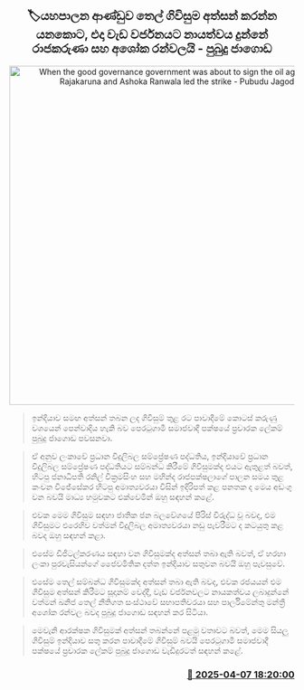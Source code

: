 <p align='center'><b><h2 align='center' title='When the good governance government was about to sign the oil agreement, Rajakaruna and Ashoka Ranwala led the strike - Pubudu Jagoda'>🏷යහපාලන ආණ්ඩුව තෙල් ගිවිසුම අත්සන් කරන්න යනකොට, එදා වැඩ වර්ජනයට නායත්වය දුන්නේ රාජකරුණා සහ අශෝක රන්වලයි - පුබුදු ජාගොඩ</h2></b></p>
<p align='center'><img src='https://helakuru.sgp1.cdn.digitaloceanspaces.com/esana/images/lib/pubudu-jagoda-2-archived.jpg' width='600' alt='When the good governance government was about to sign the oil agreement, Rajakaruna and Ashoka Ranwala led the strike - Pubudu Jagoda'></p>

> ඉන්දියාව සමඟ අත්සන් තබන ලද ගිවිසුම් තුළ රට පාවාදීමේ කොටස් කරුණු වශයෙන් පෙන්වාදිය හැකි බව පෙරටුගාමී සමාජවාදී පක්ෂයේ ප්‍රචාරක ලේකම් පුබුදු ජාගොඩ පවසනවා.

> ඒ අනුව ලංකාවේ ප්‍රධාන විදුලිබල සම්ප්‍රේෂණ පද්ධතිය, ඉන්දියාවේ ප්‍රධාන විදුලිබල සම්ප්‍රේ‍ෂණ පද්ධතියට සම්බන්ධ කිරීමේ ගිවිසුමක්ද එයට ඇතුළත් බවත්, හිටපු ජනාධිපති රනිල් වික්‍රමසිංහ සහ මහින්ද රාජපක්ෂලාගේ පාලන සමය තුළ කංචන විජේසේකර හිටපු අමාත්‍යවරයා විසින් ඉදිරිපත් කළ පනතක ද මෙය අඩංගු වන බවයි මාධ්‍ය හමුවකට එක්වෙමින් ඔහු සඳහන් කළේ.

> එවක මෙම ගිවිසුම සඳහා ජාතික ජන බලවේගයේ පිරිස් විරුද්ධ වූ බවද, එම ගිවිසුමට එරෙහිව වත්මන් විදුලිබල අමාත්‍යවරයා නඩු පැවරීමට ද කටයුතු කළ බවද ඔහු සඳහන් කළා.

> එසේම ඩිජිටල්කරණය සඳහා වන ගිවිසුමක්ද අත්සන් තබා ඇති බවත්, ඒ හරහා ලංකා පුරවැසියන්ගේ ‍ජෛවමිතික දත්ත ඉන්දියාව සතුවන බවයි ඔහු පැවසුවේ.

> එසේම තෙල් සම්බන්ධ ගිවිසුමක්ද අත්සන් තබා ඇති බවද, එවක රජයයන් එම ගිවිසුම අත්සන් කිරීමට සූදානම් වෙද්දී, වැඩ වර්ජනවලට නායකත්වය ලබාදුන්නේ වත්මන් ඛනිජ තෙල් නීතිගත සංස්ථාවේ සභාපතිවරයා සහ පාර්ලිමේන්තු මන්ත්‍රී අශෝක රන්වල බවද පුබුදු ජාගොඩ සඳහන් කර සිටියා.

> මෙවැනි ආරක්ෂක ගිවිසුමක් අත්සන් තබන්නේ පළමු වතාවට බවත්, මෙම සියලු ගිවිසුම් ඉන්දියාව සතු කරන පාවාදීමේ ගිවිසුම් බවයි පෙරටුගාමී සමාජවාදී පක්ෂයේ ප්‍රචාරක ලේකම් පුබුදු ජාගොඩ වැඩිදුරටත් සඳහන් කළේ. 



<h3 align='right'><a href='https://www.helakuru.lk/esana/p/109029/'>📅 2025-04-07 18:20:00</a></h3>
